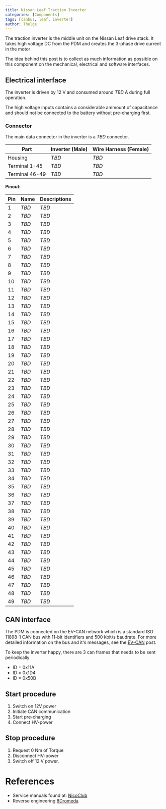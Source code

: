 ```yaml
---
title: Nissan Leaf Traction Inverter
categories: [Components]
tags: [canbus, leaf, inverter]
author: lhelge
---
```


The traction inverter is the middle unit on the Nissan Leaf drive stack. It takes high voltage DC from the PDM and creates the 3-phase drive current in the motor

The idea behind this post is to collect as much information as possible on this component on the mechanical, electrical and software interfaces.

## Electrical interface
The inverter is driven by 12 V and consumed around *TBD* A during full operation.

The high voltage inputs contains a considerable ammount of capacitance and should not be connected to the battery without pre-charging first.

### Connector
The main data connector in the inverter is a *TBD* connector.

Part | Inverter (Male) | Wire Harness (Female)
--- | --- | --- 
Housing | *TBD* | *TBD*
Terminal 1-45 | *TBD* | *TBD*
Terminal 46-49 | *TBD* | *TBD*

**Pinout:**

Pin | Name     | Descriptions
--- | -------- | ---
1   | *TBD*    | *TBD*
2   | *TBD*    | *TBD*
3   | *TBD*    | *TBD*
4   | *TBD*    | *TBD*
5   | *TBD*    | *TBD*
6   | *TBD*    | *TBD*
7   | *TBD*    | *TBD*
8   | *TBD*    | *TBD*
9   | *TBD*    | *TBD*
10  | *TBD*    | *TBD*
11  | *TBD*    | *TBD*
12  | *TBD*    | *TBD*
13  | *TBD*    | *TBD*
14  | *TBD*    | *TBD*
15  | *TBD*    | *TBD*
16  | *TBD*    | *TBD*
17  | *TBD*    | *TBD*
18  | *TBD*    | *TBD*
19  | *TBD*    | *TBD*
20  | *TBD*    | *TBD*
21  | *TBD*    | *TBD*
22  | *TBD*    | *TBD*
23  | *TBD*    | *TBD*
24  | *TBD*    | *TBD*
25  | *TBD*    | *TBD*
26  | *TBD*    | *TBD*
27  | *TBD*    | *TBD*
28  | *TBD*    | *TBD*
29  | *TBD*    | *TBD*
30  | *TBD*    | *TBD*
31  | *TBD*    | *TBD*
32  | *TBD*    | *TBD*
33  | *TBD*    | *TBD*
34  | *TBD*    | *TBD*
35  | *TBD*    | *TBD*
36  | *TBD*    | *TBD*
37  | *TBD*    | *TBD*
38  | *TBD*    | *TBD*
39  | *TBD*    | *TBD*
40  | *TBD*    | *TBD*
41  | *TBD*    | *TBD*
42  | *TBD*    | *TBD*
43  | *TBD*    | *TBD*
44  | *TBD*    | *TBD*
45  | *TBD*    | *TBD*
46  | *TBD*    | *TBD*
47  | *TBD*    | *TBD*
48  | *TBD*    | *TBD*
49  | *TBD*    | *TBD*

## CAN interface
The PDM is connected on the EV-CAN network which is a standard ISO 11898-1 CAN bus with 11-bit identifiers and 500 kbit/s baudrate. For more detailed information on the bus and it's messages, see the [EV-CAN](/posts/nissan_leaf_ev-can) post.

To keep the inverter happy, there are 3 can frames that needs to be sent periodically
- ID = 0x11A
- ID = 0x1D4
- ID = 0x50B

## Start procedure
1. Switch on 12V power
2. Initiate CAN communication
3. Start pre-charging
3. Connect HV-power

## Stop procedure
1. Request 0 Nm of Torque
2. Disconnect HV-power
3. Switch off 12 V power.

# References
- Service manuals found at: [NicoClub](https://www.nicoclub.com/nissan-service-manuals)
- Reverse engineering [8Dromeda](http://productions.8dromeda.net/c55-leaf-inverter-protocol.html)
